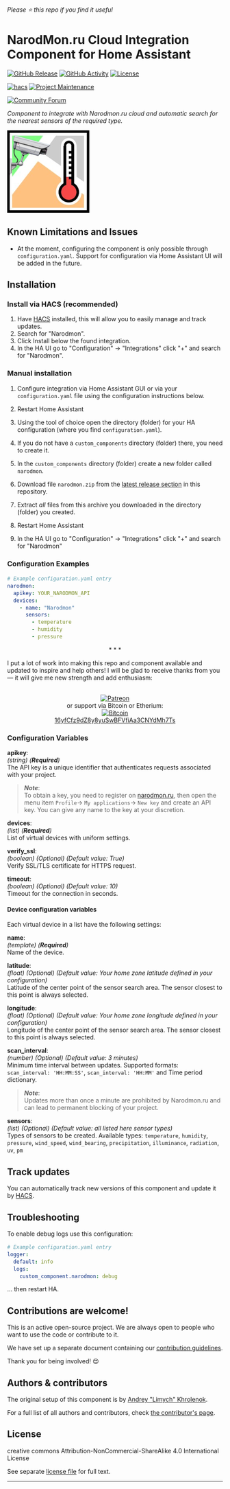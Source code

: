 *Please :star: this repo if you find it useful*

# NarodMon.ru Cloud Integration Component for Home Assistant

[![GitHub Release][releases-shield]][releases]
[![GitHub Activity][commits-shield]][commits]
[![License][license-shield]](LICENSE.md)

[![hacs][hacs-shield]][hacs]
[![Project Maintenance][maintenance-shield]][user_profile]

[![Community Forum][forum-shield]][forum]

_Component to integrate with Narodmon.ru cloud and automatic search for the nearest sensors of the required type._

![NarodMon.ru Logo](narodmon-logo.png)

## Known Limitations and Issues

- At the moment, configuring the component is only possible through `configuration.yaml`. Support for configuration via Home Assistant UI will be added in the future.

## Installation

### Install via HACS (recommended)

1. Have [HACS][hacs] installed, this will allow you to easily manage and track updates.
1. Search for "Narodmon".
1. Click Install below the found integration.
1. In the HA UI go to "Configuration" -> "Integrations" click "+" and search for "Narodmon".

### Manual installation

1. Configure integration via Home Assistant GUI or via your `configuration.yaml` file using the configuration instructions below.
1. Restart Home Assistant

1. Using the tool of choice open the directory (folder) for your HA configuration (where you find `configuration.yaml`).
2. If you do not have a `custom_components` directory (folder) there, you need to create it.
3. In the `custom_components` directory (folder) create a new folder called `narodmon`.
1. Download file `narodmon.zip` from the [latest release section][releases-latest] in this repository.
1. Extract _all_ files from this archive you downloaded in the directory (folder) you created.
6. Restart Home Assistant
7. In the HA UI go to "Configuration" -> "Integrations" click "+" and search for "Narodmon"

### Configuration Examples

```yaml
# Example configuration.yaml entry
narodmon:
  apikey: YOUR_NARODMON_API
  devices:
    - name: "Narodmon"
      sensors:
        - temperature
        - humidity
        - pressure
```

<p align="center">* * *</p>
I put a lot of work into making this repo and component available and updated to inspire and help others! I will be glad to receive thanks from you — it will give me new strength and add enthusiasm:
<p align="center"><br>
<a href="https://www.patreon.com/join/limych?" target="_blank"><img src="http://khrolenok.ru/support_patreon.png" alt="Patreon" width="250" height="48"></a>
<br>or&nbsp;support via Bitcoin or Etherium:<br>
<a href="https://sochain.com/a/mjz640g" target="_blank"><img src="http://khrolenok.ru/support_bitcoin.png" alt="Bitcoin" width="150"><br>
16yfCfz9dZ8y8yuSwBFVfiAa3CNYdMh7Ts</a>
</p>

### Configuration Variables

**apikey**:\
  _(string) (**Required**)_\
  The API key is a unique identifier that authenticates requests associated with your project.

> **_Note_**:\
> To obtain a key, you need to register on [narodmon.ru](https://narodmon.ru/), then open the menu item `Profile`-> `My applications`-> `New key` and create an API key. You can give any name to the key at your discretion.

**devices**:\
  _(list) (**Required**)_\
  List of virtual devices with uniform settings.

**verify_ssl**:\
  _(boolean) (Optional) (Default value: True)_\
  Verify SSL/TLS certificate for HTTPS request.

**timeout**:\
  _(boolean) (Optional) (Default value: 10)_\
  Timeout for the connection in seconds.

#### Device configuration variables

Each virtual device in a list have the following settings:

**name**:\
  _(template) (**Required**)_\
  Name of the device.

**latitude**:\
  _(float) (Optional) (Default value: Your home zone latitude defined in your configuration)_\
  Latitude of the center point of the sensor search area. The sensor closest to this point is always selected.

**longitude**:\
  _(float) (Optional) (Default value: Your home zone longitude defined in your configuration)_\
  Longitude of the center point of the sensor search area. The sensor closest to this point is always selected.

**scan_interval**:\
  _(number) (Optional) (Default value: 3 minutes)_\
  Minimum time interval between updates. Supported formats: `scan_interval: 'HH:MM:SS'`, `scan_interval: 'HH:MM'` and Time period dictionary.

> **_Note_**:\
> Updates more than once a minute are prohibited by Narodmon.ru and can lead to permanent blocking of your project.

**sensors**:\
  _(list) (Optional) (Default value: all listed here sensor types)_\
  Types of sensors to be created. Available types:
  `temperature`, `humidity`, `pressure`, `wind_speed`, `wind_bearing`, `precipitation`, `illuminance`, `radiation`, `uv`, `pm`

## Track updates

You can automatically track new versions of this component and update it by [HACS][hacs].

## Troubleshooting

To enable debug logs use this configuration:
```yaml
# Example configuration.yaml entry
logger:
  default: info
  logs:
    custom_component.narodmon: debug
```
... then restart HA.

## Contributions are welcome!

This is an active open-source project. We are always open to people who want to
use the code or contribute to it.

We have set up a separate document containing our
[contribution guidelines](CONTRIBUTING.md).

Thank you for being involved! :heart_eyes:

## Authors & contributors

The original setup of this component is by [Andrey "Limych" Khrolenok](https://github.com/Limych).

For a full list of all authors and contributors,
check [the contributor's page][contributors].

## License

creative commons Attribution-NonCommercial-ShareAlike 4.0 International License

See separate [license file](LICENSE.md) for full text.

***

[component]: https://github.com/Limych/ha-narodmon
[commits-shield]: https://img.shields.io/github/commit-activity/y/Limych/ha-narodmon.svg?style=popout
[commits]: https://github.com/Limych/ha-narodmon/commits/master
[hacs-shield]: https://img.shields.io/badge/HACS-Custom-orange.svg?style=popout
[hacs]: https://hacs.xyz
[forum-shield]: https://img.shields.io/badge/community-forum-brightgreen.svg?style=popout
[forum]: https://community.home-assistant.io/t/narodmon-ru-cloud-integration/285737
[license]: https://github.com/Limych/ha-narodmon/blob/main/LICENSE.md
[license-shield]: https://img.shields.io/badge/license-Creative_Commons_BY--NC--SA_License-lightgray.svg?style=popout
[maintenance-shield]: https://img.shields.io/badge/maintainer-Andrey%20Khrolenok%20%40Limych-blue.svg?style=popout
[releases-shield]: https://img.shields.io/github/release/Limych/ha-narodmon.svg?style=popout
[releases]: https://github.com/Limych/ha-narodmon/releases
[releases-latest]: https://github.com/Limych/ha-narodmon/releases/latest
[user_profile]: https://github.com/Limych
[report_bug]: https://github.com/Limych/ha-narodmon/issues/new?template=bug_report.md
[suggest_idea]: https://github.com/Limych/ha-narodmon/issues/new?template=feature_request.md
[contributors]: https://github.com/Limych/ha-narodmon/graphs/contributors
